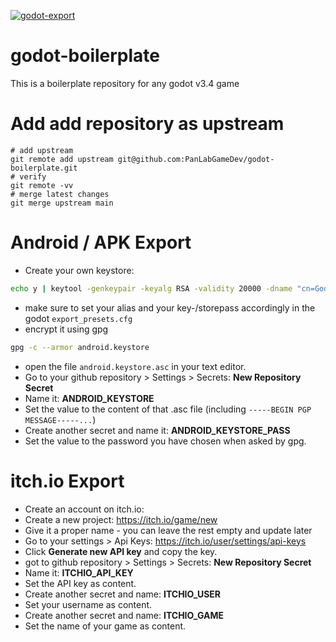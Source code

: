 [![godot-export](https://github.com/PanLabGameDev/godot-boilerplate/actions/workflows/godot-export.yml/badge.svg)](https://github.com/PanLabGameDev/godot-boilerplate/actions/workflows/godot-export.yml)

# godot-boilerplate

This is a boilerplate repository for any godot v3.4 game

# Add add repository as upstream

```
# add upstream
git remote add upstream git@github.com:PanLabGameDev/godot-boilerplate.git
# verify
git remote -vv
# merge latest changes
git merge upstream main
```

# Android / APK Export

- Create your own keystore:

```bash
echo y | keytool -genkeypair -keyalg RSA -validity 20000 -dname "cn=Godot, ou=GameDev, o=PanLab, c=AT" -alias godot -keypass godotpass -storepass godotpass -keystore android.keystore
```

- make sure to set your alias and your key-/storepass accordingly in the godot `export_presets.cfg`
- encrypt it using gpg

```bash
gpg -c --armor android.keystore
```

- open the file `android.keystore.asc` in your text editor.
- Go to your github repository > Settings > Secrets: **New Repository Secret**
- Name it: **ANDROID_KEYSTORE**
- Set the value to the content of that .asc file (including `-----BEGIN PGP MESSAGE-----...`)
- Create another secret and name it: **ANDROID_KEYSTORE_PASS**
- Set the value to the password you have chosen when asked by gpg.

# itch.io Export

- Create an account on itch.io:
- Create a new project: https://itch.io/game/new
- Give it a proper name - you can leave the rest empty and update later
- Go to your settings > Api Keys: https://itch.io/user/settings/api-keys
- Click **Generate new API key** and copy the key.
- got to github repository > Settings > Secrets: **New Repository Secret**
- Name it: **ITCHIO_API_KEY**
- Set the API key as content.
- Create another secret and name: **ITCHIO_USER**
- Set your username as content.
- Create another secret and name: **ITCHIO_GAME**
- Set the name of your game as content.
